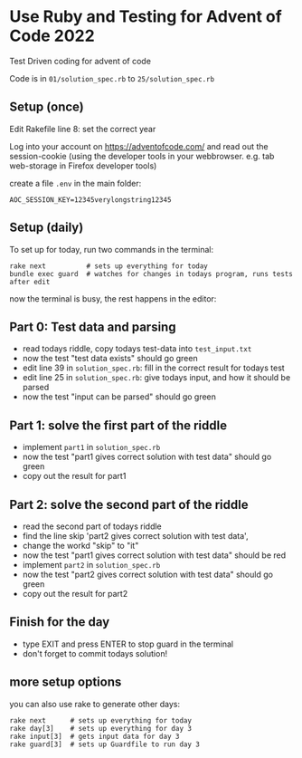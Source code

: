 # Use Ruby and Testing for Advent of Code 2022

Test Driven coding for advent of code

Code is in `01/solution_spec.rb` to `25/solution_spec.rb`


## Setup (once)

Edit Rakefile line 8: set the correct year

Log into your account on https://adventofcode.com/
and read out the session-cookie  (using the developer tools
in your webbrowser. e.g. tab web-storage in Firefox developer tools)

create a file `.env` in the main folder:

    AOC_SESSION_KEY=12345verylongstring12345

## Setup (daily)


To set up for today, run two commands in the terminal:

    rake next          # sets up everything for today
    bundle exec guard  # watches for changes in todays program, runs tests after edit

now the terminal is busy, the rest happens in the editor:

## Part 0: Test data and parsing

* read todays riddle, copy todays test-data into `test_input.txt`
* now the test "test data exists" should go green
* edit line 39 in `solution_spec.rb`: fill in the correct result for todays test
* edit line 25 in `solution_spec.rb`: give todays input, and how it should be parsed
* now the test "input can be parsed" should go green

## Part 1: solve the first part of the riddle

* implement `part1` in `solution_spec.rb`
* now the test "part1 gives correct solution with test data" should go green
* copy out the result for part1

## Part 2: solve the second part of the riddle

* read the second part of todays riddle
* find the line skip 'part2 gives correct solution with test data',
* change the workd "skip" to "it"
* now the test "part1 gives correct solution with test data" should be red
* implement `part2` in `solution_spec.rb`
* now the test "part2 gives correct solution with test data" should go green
* copy out the result for part2

## Finish for the day

* type EXIT and press ENTER to stop guard in the terminal
* don't forget to commit todays solution!


## more setup options

you can also use rake to generate other days:

    rake next      # sets up everything for today
    rake day[3]    # sets up everything for day 3
    rake input[3]  # gets input data for day 3
    rake guard[3]  # sets up Guardfile to run day 3

